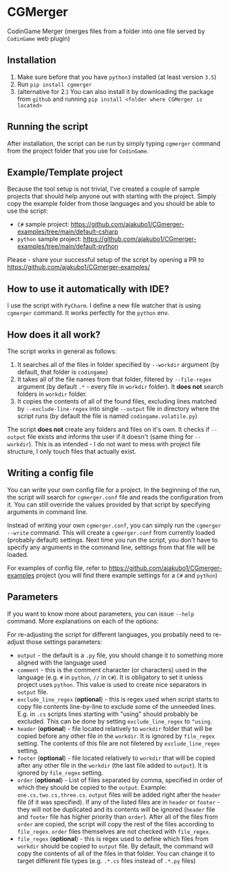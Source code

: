 # CGMerger
CodinGame Merger (merges files from a folder into one file served by ``CodinGame``
 web plugin)

## Installation

1. Make sure before that you have ``python3`` installed (at least version ``3.5``)
2. Run ``pip install cgmerger``
3. (alternative for 2.) You can also install it by downloading the package from 
 ``github`` and running ``pip install <folder where CGMerger is located>``

## Running the script

After installation, the script can be run by simply typing ``cgmerger`` command from
 the project folder that you use for ``CodinGame``.
 
## Example/Template project

Because the tool setup is not trivial, I've created a couple of sample projects that
should help anyone out with starting with the project. Simply copy the example folder
from those languages and you should be able to use the script:

- ``C#`` sample project: https://github.com/ajakubo1/CGmerger-examples/tree/main/default-csharp
- ``python`` sample project: https://github.com/ajakubo1/CGmerger-examples/tree/main/default-python

Please - share your successful setup of the script by opening a PR to https://github.com/ajakubo1/CGmerger-examples/

## How to use it automatically with IDE?

I use the script with ``PyCharm``. I define a new file watcher that is using 
``cgmerger`` command. It works perfectly for the ``python`` env.

## How does it all work?

The script works in general as follows:
1. It searches all of the files in folder specified by ``--workdir`` argument (by
 default, that folder is ``codingame``)
2. It takes all of the file names from that folder, filtered by ``--file-regex`` 
argument (by default ``.*`` - every file in ``workdir`` folder). It 
**does not** search folders in ``workdir`` folder.
3. It copies the contents of all of the found files, excluding lines matched by 
``--exclude-line-regex`` into single ``--output`` file in directory where the script
 runs (by default the file is named ``codingame.volatile.py``)

The script **does not** create any folders and files on it's own. It checks if
``--output`` file exists and informs the user if it doesn't (same thing for
``--workdir``). This is as intended - I do not want to mess with project file
structure, I only touch files that actually exist.

## Writing a config file

You can write your own config file for a project. In the beginning of the run, the
script will search for ``cgmerger.conf`` file and reads the configuration from it. 
You can still override the values provided by that script by specifying arguments
in command line.
  
Instead of writing your own ``cgmerger.conf``, you can simply run the 
``cgmerger --write`` command. This will create a ``cgmerger.conf`` from currently
loaded (probably default) settings. Next time you run the script, you don't have to
specify any arguments in the command line, settings from that file will be loaded.

For examples of config file, refer to https://github.com/ajakubo1/CGmerger-examples
project (you will find there example settings for a ``C#`` and ``python``)

## Parameters

If you want to know more about parameters, you can issue ``--help`` command. More
 explanations on each of the options:

For re-adjusting the script for different languages, you probably need to re-adjust
 those settings parameters:
- ``output`` - the default is a ``.py`` file, you should change it to something more
  aligned with the language used
- ``comment`` - this is the comment character (or characters) used in
 the language (e.g. ``#`` in ``python``, ``//`` in ``C#``). It is
 obligatory to set it unless project uses ``python``. This value is used to create
 nice separators in ``output`` file. 
- ``exclude_line_regex`` (**optional**) - this is regex used when script starts to
 copy file contents line-by-line to exclude some of the unneeded lines. E.g. in 
 ``.cs`` scripts lines starting with "using" should probably be excluded. 
 This can be done by setting ``exclude_line_regex`` to ``^using``.
- ``header`` (**optional**) - file located relatively to ``workdir`` folder that will be
  copied before any other file in the ``workdir``. It is ignored by ``file_regex`` 
  setting. The contents of this file are not filetered by ``exclude_line_regex`` 
  setting.
- ``footer`` (**optional**) - file located relatively to ``workdir`` that will
  be copied after any other file in the ``workdir`` (the last file added to ``output``). 
  It is ignored by ``file_regex`` setting.
- ``order`` (**optional**) - List of files separated by comma, specified in order of
 which they should be copied to the ``output``. Example: ``one.cs,two.cs,three.cs``. 
 ``output`` files will be added right after the ``header`` file (if it was specified). 
 If any of the listed files are in ``header`` or ``footer`` - they will not be 
 duplicated and its contents  will be ignored (``header`` file and ``footer`` file has 
 higher priority than ``order``). After all of the files from ``order`` are copied, 
 the script will copy the rest of the files according to ``file_regex``. ``order`` files 
 themselves are not checked with ``file_regex``.
- ``file_regex`` (**optional**) - this is regex used to define which files from
 ``workdir`` should be copied to ``output`` file. By default, the command will
 copy the contents of all of the files in that folder. You can change it to target
 different file types (e.g. ``.*.cs`` files instead of ``.*.py`` files)
